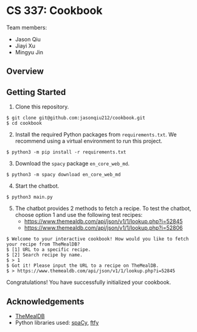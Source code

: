 # CS 337: Cookbook

Team members:

- Jason Qiu
- Jiayi Xu
- Mingyu Jin

## Overview

## Getting Started

1. Clone this repository.

```
$ git clone git@github.com:jasonqiu212/cookbook.git
$ cd cookbook
```

2. Install the required Python packages from `requirements.txt`. We recommend using a virtual environment to run this project.

```
$ python3 -m pip install -r requirements.txt
```

3. Download the `spacy` package `en_core_web_md`.

```
$ python3 -m spacy download en_core_web_md
```

4. Start the chatbot.

```
$ python3 main.py
```

5. The chatbot provides 2 methods to fetch a recipe. To test the chatbot, choose option 1 and use the following test recipes:
   - https://www.themealdb.com/api/json/v1/1/lookup.php?i=52845
   - https://www.themealdb.com/api/json/v1/1/lookup.php?i=52806

```
$ Welcome to your interactive cookbook! How would you like to fetch your recipe from TheMealDB?
$ [1] URL to a specific recipe.
$ [2] Search recipe by name.
$ > 1
$ Got it! Please input the URL to a recipe on TheMealDB.
$ > https://www.themealdb.com/api/json/v1/1/lookup.php?i=52845
```

Congratulations! You have successfully initialized your cookbook.

## Acknowledgements

- [TheMealDB](https://www.themealdb.com/)
- Python libraries used: [spaCy](https://spacy.io/), [ftfy](https://ftfy.readthedocs.io/en/latest/#)
